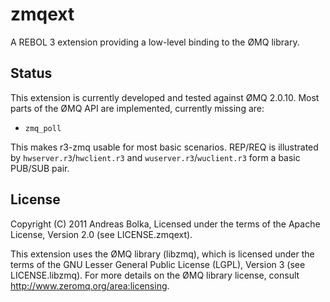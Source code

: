 zmqext
======

A REBOL 3 extension providing a low-level binding to the ØMQ library.


Status
------

This extension is currently developed and tested against ØMQ 2.0.10. Most parts
of the ØMQ API are implemented, currently missing are:

- `zmq_poll`

This makes r3-zmq usable for most basic scenarios. REP/REQ is illustrated  by
`hwserver.r3`/`hwclient.r3` and `wuserver.r3`/`wuclient.r3` form a basic
PUB/SUB pair.


License
-------

Copyright (C) 2011 Andreas Bolka, Licensed under the terms of the Apache
License, Version 2.0 (see LICENSE.zmqext).

This extension uses the ØMQ library (libzmq), which is licensed under the terms
of the GNU Lesser General Public License (LGPL), Version 3 (see
LICENSE.libzmq). For more details on the ØMQ library license, consult
http://www.zeromq.org/area:licensing.
